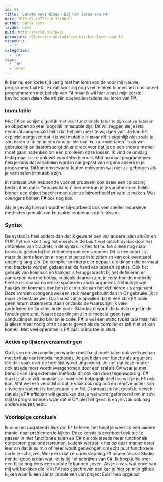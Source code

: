 ```yaml
---
id: 91
title: 'Eerste bevindingen bij het leren van F#'
date: 2015-07-16T22:18:32+00:00
author: Barld Boot
layout: post
guid: http://barld.nl/?p=91
permalink: /91/eerste-bevindingen-bij-het-leren-van-f/
videourl:
  - ""
categories:
  - 'F#'
tags:
  - 'f#'
  - leren
---
```

Ik ben nu een korte tijd bezig met het leren van de voor mij nieuwe programeer taal F#.  Er valt voor mij nog veel te leren binnen het functioneel programmeren met behulp van F# maar ik wil hier alvast mijn eerste bevindingen delen die mij zijn opgevallen tijdens het leren van F#.

### Immutable

Met F# en schijnt eigenlijk met veel functionele talen te zijn dat variabelen en objecten zo veel mogelijk immutable zijn. Dit wil zeggen als je iets eenmaal aangemaakt hebt dat het niet meer te wijzigen valt. Je kan het expliciet aangeven dat iets wel mutable is maar dit is eigenlijk niet zoals je zou horen te doen in een functionele taal. In &#8220;normale talen&#8221; is dit wel gebruikelijk en daarom zorgt dit er direct voor dat je op een andere manier moet gaan nadenken om een probleem op te lossen. Ik vind de omslag lastig maar ik zie ook wel voordelen hiervan. Met normaal programmeren heb je kans dat variabelen worden aangepast van ergens anders in je programma. Dit kan onverwacht fouten opleveren wat niet zal gebeuren als je variabelen immutable zijn.

In normaal OOP hebben ze voor dit probleem ook deels een oplossing bedacht en dat is &#8220;encapsulation&#8221; hiermee kan je je variabelen en fields binnen een object beschermen door ze bijvoorbeeld private te maken. Wat overigens binnen F# ook nog kan.

Als je gevolg hiervan wordt er bijvoorbeeld ook veel sneller recursieve methodes gebruikt om bepaalde problemen op te lossen.

### Syntax

De syntax is heel anders dan dat ik gewend ben van andere talen als C# en PHP. Python komt nog het meeste in de buurt wat betreft syntax door het ontbreken van brackets in de syntax. Ik heb tot nu toe alleen nog maar brackets gezien bij het definiëren van een sequens. Dit is een soort lijst maar de items hoeven er nog niet perse in te zitten en kan ook eventueel oneindig lang zijn. De compiler of interpreter bepaalt die dingen die normaal met brackets worden gedaan aan de hand van tabs en spaties. Ook het gebruik van komma&#8217;s en haakjes is teruggebracht bij het definiëren en aanroepen van methodes. in plaats daarvan zeg je eerst hoe de methode heet en is daarna na iedere spatie een ander argument. Gebruik je wel haakjes en komma&#8217;s dan ben je een tuple aan het definiëren als argument. Deze worden overigens wel een stuk meer gebruikt dan in C# gebruikelijk is maar ze bestaan wel. Daarnaast zal je opvallen dat in een stuk F# code geen return statements staan ondanks de waarschijnlijk vele gedefinieerde functies in de code. Standaard wordt de laatste regel in de functie gereturnt. Naast deze dingen zijn er meestal geen type aanduidingen nodig binnen je code. F# is wel een static typed taal maar het is alleen maar nodig om dit aan te geven als de compiler er zelf niet uit kan komen. Met veel operaties is F# daar prima toe in staat.

### Acties op lijsten/verzamelingen

Op lijsten en verzamelingen worden met functionele talen ook veel gedaan met behulp van lambda methodes. Je geeft dan een functie als argument die dan vaak over de hele lijst wordt uitgevoerd. Je ziet dat deze manier ook steeds meer wordt overgenomen door een taal als C# waar je met behulp van Linq extension methods dit ook kan doen tegenwoordig. C# staat je als je wilt inmiddels al voor een belangrijk deel toe wat je in F# ook kan. Wat wel een verschil is dat je vaak ook nog add en remove acties kan uitvoeren wat niet is toegestaan is in F#. Daarnaast is het grootste verschil dat als je F# efficient wilt gebruiken dat je wel wordt geforceerd om in zo&#8217;n stijl te programmeren waar dat in C# niet het geval is en je vaak ook nog andere keuzes hebt.

### Voorlopige conclusie

Ik vind het nog steeds leuk om F# te leren, het helpt je weer op een andere manier naar problemen te kijken. Deze kennis is eventueel ook toe te passen in niet functionele talen als C# die ook steeds meer functionele concepten gaat ondersteunen. Ik denk wel dat ik het op deze manier beter leer om dat ik nu min of meer wordt gedwongen om echt puur functionele code te schrijven. Wel merk dat de ondersteuning F# binnen Visual Studio minder goed is dan wat het is bij het schrijven van C#. Ik hoop jullie over een tijdje nog eens een update te kunnen geven. Als je alvast wat code van mij wilt bekijken die ik in F# heb geschreven dan kan je <a href="https://github.com/barld/EulerFSharp" target="_blank">hier </a>op mijn github kijken waar ik een aantal problemen van project Euler heb opgelost